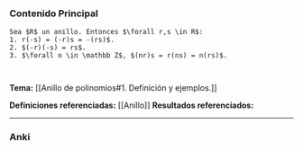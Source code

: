 ### Contenido Principal

```ad-proposition
Sea $R$ un anillo. Entonces $\forall r,s \in R$:
1. r(-s) = (-r)s = -(rs)$.
2. $(-r)(-s) = rs$.
3. $\forall n \in \mathbb Z$, $(nr)s = r(ns) = n(rs)$.
```

```ad-proof


```

**Tema:** [[Anillo de polinomios#1. Definición y ejemplos.]]

**Definiciones referenciadas:** [[Anillo]]
**Resultados referenciados:**

---
### Anki
